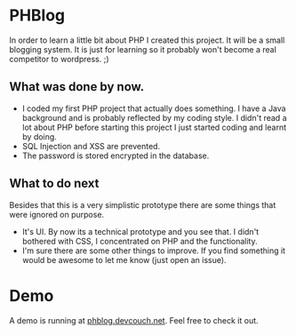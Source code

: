 # PHBlog

In order to learn a little bit about PHP I created this project. It will be a small blogging system. It is just for learning so it probably won't become a real competitor to wordpress. ;)

## What was done by now.
* I coded my first PHP project that actually does something. I have a Java background and is probably reflected by my coding style. I didn't read a lot about PHP before starting this project I just started coding and learnt by doing.
* SQL Injection and XSS are prevented.
* The password is stored encrypted in the database.

## What to do next
Besides that this is a very simplistic prototype there are some things that were ignored on purpose.
* It's UI. By now its a technical prototype and you see that. I didn't bothered with CSS, I concentrated on PHP and the functionality.
* I'm sure there are some other things to improve. If you find something it would be awesome to let me know (just open an issue).

# Demo
A demo is running at [phblog.devcouch.net](http://phblog.devcouch.net). Feel free to check it out.
